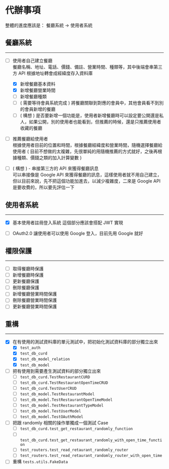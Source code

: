 # 代辦事項

整體的進度應該是：
餐廳系統 -> 使用者系統

## 餐廳系統
---
- [ ] 使用者自己建立餐廳  
  餐廳名稱、地址、電話、價錢、備註、營業時間、種類等，其中後端會串第三方 API 根據地址轉會成經緯度存入資料庫

    - [x] 新增餐廳基本資料
    - [x] 新增餐廳營業時間
    - [ ] 新增餐廳種類
    - [ ] ( 需要等待會員系統完成 ) 將餐廳關聯到對應的會員中，其他會員看不到別的會員新增的餐廳
    - [ ] ( 構想 ) 是否要新增一個功能是，使用者新增餐廳時可以設定要公開還是私人，如果公開，別的使用者也能看到，但推薦的時候，還是只推薦使用者收藏的餐廳
 - [ ] 推薦餐廳給使用者  
  根據使用者目前的位置和時間，根據餐廳經緯度和營業時間，隨機選擇餐廳給使用者 ( 目前不想做的太複雜，先很單純的用隨機推薦的方式就好，之後再根據種類、價錢之類的加入計算變數 )
  

 - [ ] ( 構想 ) - 串接第三方的 API 來獲得餐廳訊息  
  可以串接像是 Google API 來獲得餐廳的訊息，這樣使用者就不用自己建立，但以目前來說，先不把這個功能加進去，以減少複雜度，二來是 Google API 是要收費的，所以要先評估一下

## 使用者系統
---
- [x] 基本使用者註冊登入系統
  這個部分應該會搭配 JWT 實現

- [ ] OAuth2.0
  讓使用者可以使用 Google 登入，目前先用 Google 就好

## 權限保護
---
- [ ] 取得餐廳時保護
- [ ] 新增餐廳時保護
- [ ] 更新餐廳保護
- [ ] 刪除餐廳保護
- [ ] 新增餐廳營業時間保護
- [ ] 刪除餐廳營業時間保護
- [ ] 更新餐廳營業時間保護

## 重構
---
- [x] 在有使用的測試資料庫的單元測試中，把初始化測試資料庫的部分獨立出來
  - [x] `test_auth`
  - [x] `test_db_curd`
  - [x] `test_db_model_relation`
  - [x] `test_db_model`  
- [ ] 把有使用到需要產生測試資料的部分獨立出來
  - [ ] `test_db_curd.TestRestaurantCURD`
  - [ ] `test_db_curd.TestRestaurantOpenTimeCRUD`
  - [ ] `test_db_curd.TestUserCRUD`
  - [ ] `test_db_model.TestRestaurantModel`
  - [ ] `test_db_model.TestRestaurantOpenTimeModel`
  - [ ] `test_db_model.TestRestaurantTypeModel`
  - [ ] `test_db_model.TestUserModel`
  - [ ] `test_db_model.TestOAuthModel`
- [ ] 把跟 randomly 相關的操作單獨成一個測試 Case
  - [ ] `test_db_curd.test_get_restaurant_randomly_function`
  - [ ] `test_db_curd.test_get_restaurant_randomly_with_open_time_function`
  - [ ] `test_routers.test_read_retaurant_randomly_router`
  - [ ] `test_routers.test_read_retaurant_randomly_router_with_open_time`
- [ ] 重構 `tests.utils.FakeData`